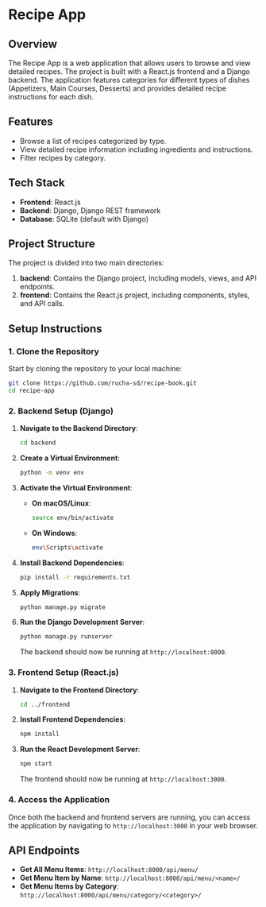 
# Recipe App

## Overview

The Recipe App is a web application that allows users to browse and view detailed recipes. The project is built with a React.js frontend and a Django backend. The application features categories for different types of dishes (Appetizers, Main Courses, Desserts) and provides detailed recipe instructions for each dish.

## Features

- Browse a list of recipes categorized by type.
- View detailed recipe information including ingredients and instructions.
- Filter recipes by category.

## Tech Stack

- **Frontend**: React.js
- **Backend**: Django, Django REST framework
- **Database**: SQLite (default with Django)

## Project Structure

The project is divided into two main directories:

1. **backend**: Contains the Django project, including models, views, and API endpoints.
2. **frontend**: Contains the React.js project, including components, styles, and API calls.

## Setup Instructions

### 1. Clone the Repository

Start by cloning the repository to your local machine:

```bash
git clone https://github.com/rucha-sd/recipe-book.git
cd recipe-app
```

### 2. Backend Setup (Django)

1. **Navigate to the Backend Directory**:

   ```bash
   cd backend
   ```

2. **Create a Virtual Environment**:

   ```bash
   python -m venv env
   ```

3. **Activate the Virtual Environment**:

   - **On macOS/Linux**:
     ```bash
     source env/bin/activate
     ```
   - **On Windows**:
     ```bash
     env\Scripts\activate
     ```

4. **Install Backend Dependencies**:

   ```bash
   pip install -r requirements.txt
   ```

5. **Apply Migrations**:

   ```bash
   python manage.py migrate
   ```

6. **Run the Django Development Server**:

   ```bash
   python manage.py runserver
   ```

   The backend should now be running at `http://localhost:8000`.

### 3. Frontend Setup (React.js)

1. **Navigate to the Frontend Directory**:

   ```bash
   cd ../frontend
   ```

2. **Install Frontend Dependencies**:

   ```bash
   npm install
   ```

3. **Run the React Development Server**:

   ```bash
   npm start
   ```

   The frontend should now be running at `http://localhost:3000`.

### 4. Access the Application

Once both the backend and frontend servers are running, you can access the application by navigating to `http://localhost:3000` in your web browser.

## API Endpoints

- **Get All Menu Items**: `http://localhost:8000/api/menu/`
- **Get Menu Item by Name**: `http://localhost:8000/api/menu/<name>/`
- **Get Menu Items by Category**: `http://localhost:8000/api/menu/category/<category>/`

